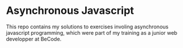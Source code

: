 # Asynchronous Javascript
This repo contains my solutions to exercises involing asynchronous javascript
programming, which were part of my training as a junior web developper at BeCode.
